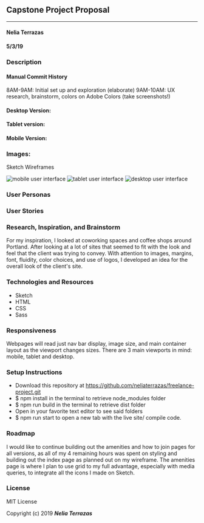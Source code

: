 ## Capstone Project Proposal
---
#### Nelia Terrazas
#### 5/3/19

### Description

#### Manual Commit History
8AM-9AM: Initial set up and exploration (elaborate)
9AM-10AM: UX research, brainstorm, colors on Adobe Colors (take screenshots!)


#### Desktop Version:



#### Tablet version:



#### Mobile Version:




### Images:

Sketch Wireframes


![mobile user interface](src/assets/images/mobile-wireframe.png)
![tablet user interface](src/assets/images/tablet-wireframe.png)
![desktop user interface](src/assets/images/desktop-wireframe.png)



### User Personas




### User Stories




### Research, Inspiration, and Brainstorm

For my inspiration, I looked at coworking spaces and coffee shops around Portland. After looking at a lot of sites that seemed to fit with the look and feel that the client was trying to convey. With attention to images, margins, font, fluidity, color choices, and use of logos, I developed an idea for the overall look of the client's site.


### Technologies and Resources

* Sketch
* HTML
* CSS
* Sass

### Responsiveness

Webpages will read just nav bar display, image size, and main container layout as the viewport changes sizes. There are 3 main viewports in mind: mobile, tablet and desktop.

### Setup Instructions

* Download this repository at https://github.com/neliaterrazas/freelance-project.git
* $ npm install in the terminal to retrieve node_modules folder
* $ npm run build in the terminal to retrieve dist folder
* Open in your favorite text editor to see said folders
* $ npm run start to open a new tab with the live site/ compile code.


### Roadmap
I would like to continue building out the amenities and how to join pages for all versions, as all of my 4 remaining hours was spent on styling and building out the index page as planned out on my wireframe. The amenities page is where I plan to use grid to my full advantage, especially with media queries, to integrate all the icons I made on Sketch.

### License

MIT License

Copyright (c) 2019 **_Nelia Terrazas_**
